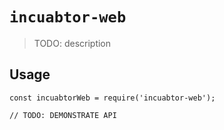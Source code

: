 # `incuabtor-web`

> TODO: description

## Usage

```
const incuabtorWeb = require('incuabtor-web');

// TODO: DEMONSTRATE API
```
